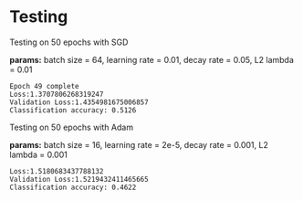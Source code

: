 # Testing
Testing on 50 epochs with SGD

**params:** batch size = 64, learning rate = 0.01, decay rate = 0.05, L2 lambda = 0.01
```
Epoch 49 complete
Loss:1.3707806268319247
Validation Loss:1.4354981675006857
Classification accuracy: 0.5126
```

Testing on 50 epochs with Adam

**params:** batch size = 16, learning rate = 2e-5, decay rate = 0.001, L2 lambda = 0.001
```
Loss:1.5180683437788132
Validation Loss:1.5219432411465665
Classification accuracy: 0.4622
```